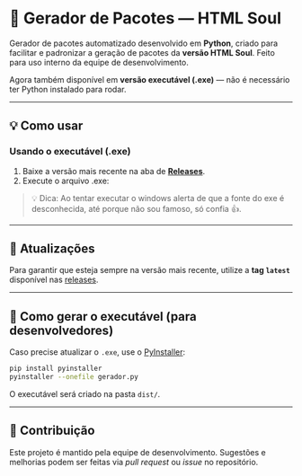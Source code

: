 # 🧩 Gerador de Pacotes — HTML Soul

Gerador de pacotes automatizado desenvolvido em **Python**, criado para facilitar e padronizar a geração de pacotes da **versão HTML Soul**.
Feito para uso interno da equipe de desenvolvimento.

Agora também disponível em **versão executável (.exe)** — não é necessário ter Python instalado para rodar.

---

## 💡 Como usar

### Usando o executável (.exe)

1. Baixe a versão mais recente na aba de [**Releases**](../../releases/latest).
2. Execute o arquivo .exe:

> 💡 Dica: Ao tentar executar o windows alerta de que a fonte do exe é desconhecida, até porque não sou famoso, só confia 👍.

---

## 🔄 Atualizações

Para garantir que esteja sempre na versão mais recente, utilize a **tag `latest`** disponível nas [releases](../../releases/latest).

---

## 🧰 Como gerar o executável (para desenvolvedores)

Caso precise atualizar o `.exe`, use o [PyInstaller](https://pyinstaller.org/):

```bash
pip install pyinstaller
pyinstaller --onefile gerador.py
```

O executável será criado na pasta `dist/`.

---

## 👥 Contribuição

Este projeto é mantido pela equipe de desenvolvimento.
Sugestões e melhorias podem ser feitas via _pull request_ ou _issue_ no repositório.
